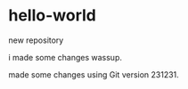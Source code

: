 # hello-world
new repository

i made some changes wassup.

made some changes using Git version 231231.
